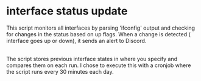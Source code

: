 # interface status update

This script monitors all interfaces by parsing 'ifconfig' output and checking for changes in the status based on up flags. When a change is detected ( interface goes up or down), it sends an alert to Discord.

\
The script stores previous interface states in where you specify and compares them on each run. I chose to execute this with a cronjob where the script runs every 30 minutes each day.



